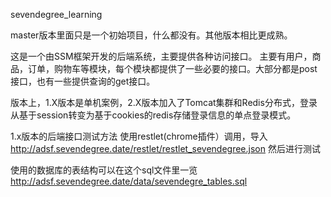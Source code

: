 sevendegree_learning

master版本里面只是一个初始项目，什么都没有。其他版本相比更成熟。

这是一个由SSM框架开发的后端系统，主要提供各种访问接口。
主要有用户，商品，订单，购物车等模块，每个模块都提供了一些必要的接口。大部分都是post接口，也有一些提供查询的get接口。<br>

版本上，1.X版本是单机案例，2.X版本加入了Tomcat集群和Redis分布式，登录从基于session转变为基于cookies的redis存储登录信息的单点登录模式。

1.x版本的后端接口测试方法
使用restlet(chrome插件）调用，导入
http://adsf.sevendegree.date/restlet/restlet_sevendegree.json
然后进行测试

使用的数据库的表结构可以在这个sql文件里一览
http://adsf.sevendegree.date/data/sevendegre_tables.sql
